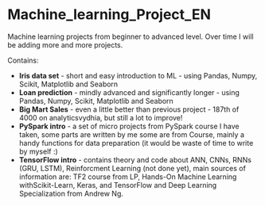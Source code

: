# Machine_learning_Project_EN
Machine learning projects from beginner to advanced level. Over time I will be adding more and more projects.

Contains:
- **Iris data set** - short and easy introduction to ML - using Pandas, Numpy, Scikit, Matplotlib and Seaborn
- **Loan prediction** - mindly advanced and significantly longer - using Pandas, Numpy, Scikit, Matplotlib and Seaborn
- **Big Mart Sales** - even a little better than previous project - 187th of 4000 on analyticsvydhia, but still a lot to improve!
- **PySpark intro** - a set of micro projects from PySpark course I have taken, some parts are written by me some are from Course,
mainly a handy functions for data preparation (it would be waste of time to write by myself :)
- **TensorFlow intro** - contains theory and code about ANN, CNNs, RNNs (GRU, LSTM), Reinforcment Learning (not done yet), main sources of information are: TF2 course from LP, Hands-On Machine Learning withScikit-Learn, Keras, and TensorFlow and Deep Learning Specialization from Andrew Ng.
